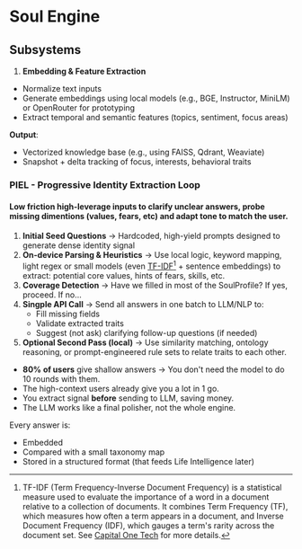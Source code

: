 # Soul Engine

## Subsystems
1. **Embedding & Feature Extraction**

- Normalize text inputs
- Generate embeddings using local models (e.g., BGE, Instructor, MiniLM) or OpenRouter for prototyping
- Extract temporal and semantic features (topics, sentiment, focus areas)

**Output**:
- Vectorized knowledge base (e.g., using FAISS, Qdrant, Weaviate)
- Snapshot + delta tracking of focus, interests, behavioral traits

### PIEL - Progressive Identity Extraction Loop

#### Low friction high-leverage inputs to clarify unclear answers, probe missing dimentions (values, fears, etc) and adapt tone to match the user.

1. **Initial Seed Questions** → Hardcoded, high-yield prompts designed to generate dense identity signal
2.  **On-device Parsing & Heuristics**  → Use local logic, keyword mapping, light regex or small models (even [TF-IDF](https://www.capitalone.com/tech/machine-learning/understanding-tf-idf/)[^1] + sentence embeddings) to extract: potential core values, hints of fears, skills, etc.
3. **Coverage Detection** → Have we filled in most of the SoulProfile? If yes, proceed. If no…
4. **Singple API Call** → Send all answers in one batch to LLM/NLP to:
    - Fill missing fields
    - Validate extracted traits
    - Suggest (not ask) clarifying follow-up questions (if needed)
5. **Optional Second Pass (local)** → Use similarity matching, ontology reasoning, or prompt-engineered rule sets to relate traits to each other.

- **80% of users** give shallow answers → You don't need the model to do 10 rounds with them.
- The high-context users already give you a lot in 1 go.
- You extract signal **before** sending to LLM, saving money.
- The LLM works like a final polisher, not the whole engine.

Every answer is:
- Embedded
- Compared with a small taxonomy map
- Stored in a structured format (that feeds Life Intelligence later)

[^1]: TF-IDF (Term Frequency-Inverse Document Frequency) is a statistical measure used to evaluate the importance of a word in a document relative to a collection of documents. It combines Term Frequency (TF), which measures how often a term appears in a document, and Inverse Document Frequency (IDF), which gauges a term's rarity across the document set. See [Capital One Tech](https://www.capitalone.com/tech/machine-learning/understanding-tf-idf/) for more details.
